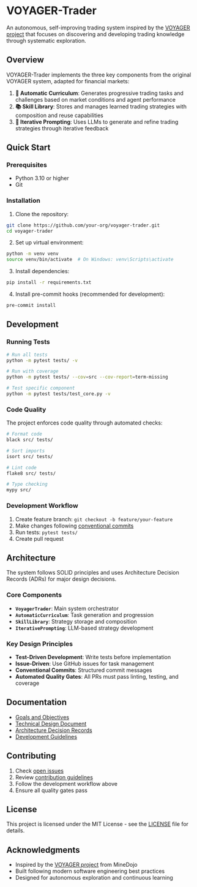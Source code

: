 # VOYAGER-Trader

An autonomous, self-improving trading system inspired by the [VOYAGER project](https://voyager.minedojo.org/) that focuses on discovering and developing trading knowledge through systematic exploration.

## Overview

VOYAGER-Trader implements the three key components from the original VOYAGER system, adapted for financial markets:

1. **🎯 Automatic Curriculum**: Generates progressive trading tasks and challenges based on market conditions and agent performance
2. **📚 Skill Library**: Stores and manages learned trading strategies with composition and reuse capabilities  
3. **🔄 Iterative Prompting**: Uses LLMs to generate and refine trading strategies through iterative feedback

## Quick Start

### Prerequisites

- Python 3.10 or higher
- Git

### Installation

1. Clone the repository:
```bash
git clone https://github.com/your-org/voyager-trader.git
cd voyager-trader
```

2. Set up virtual environment:
```bash
python -m venv venv
source venv/bin/activate  # On Windows: venv\Scripts\activate
```

3. Install dependencies:
```bash
pip install -r requirements.txt
```

4. Install pre-commit hooks (recommended for development):
```bash
pre-commit install
```

## Development

### Running Tests

```bash
# Run all tests
python -m pytest tests/ -v

# Run with coverage
python -m pytest tests/ --cov=src --cov-report=term-missing

# Test specific component
python -m pytest tests/test_core.py -v
```

### Code Quality

The project enforces code quality through automated checks:

```bash
# Format code
black src/ tests/

# Sort imports  
isort src/ tests/

# Lint code
flake8 src/ tests/

# Type checking
mypy src/
```

### Development Workflow

1. Create feature branch: `git checkout -b feature/your-feature`
2. Make changes following [conventional commits](https://www.conventionalcommits.org/)
3. Run tests: `pytest tests/`
4. Create pull request

## Architecture

The system follows SOLID principles and uses Architecture Decision Records (ADRs) for major design decisions.

### Core Components

- **`VoyagerTrader`**: Main system orchestrator
- **`AutomaticCurriculum`**: Task generation and progression
- **`SkillLibrary`**: Strategy storage and composition
- **`IterativePrompting`**: LLM-based strategy development

### Key Design Principles

- **Test-Driven Development**: Write tests before implementation
- **Issue-Driven**: Use GitHub issues for task management
- **Conventional Commits**: Structured commit messages
- **Automated Quality Gates**: All PRs must pass linting, testing, and coverage

## Documentation

- [Goals and Objectives](goals.md)
- [Technical Design Document](VOYAGER-Trader_PDR_v3.md)
- [Architecture Decision Records](docs/adr/)
- [Development Guidelines](CLAUDE.md)

## Contributing

1. Check [open issues](https://github.com/your-org/voyager-trader/issues)
2. Review [contribution guidelines](CONTRIBUTING.md)
3. Follow the development workflow above
4. Ensure all quality gates pass

## License

This project is licensed under the MIT License - see the [LICENSE](LICENSE) file for details.

## Acknowledgments

- Inspired by the [VOYAGER project](https://github.com/MineDojo/Voyager) from MineDojo
- Built following modern software engineering best practices
- Designed for autonomous exploration and continuous learning
